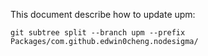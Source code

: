 
This document describe how to update upm:

```
git subtree split --branch upm --prefix Packages/com.github.edwin0cheng.nodesigma/
```